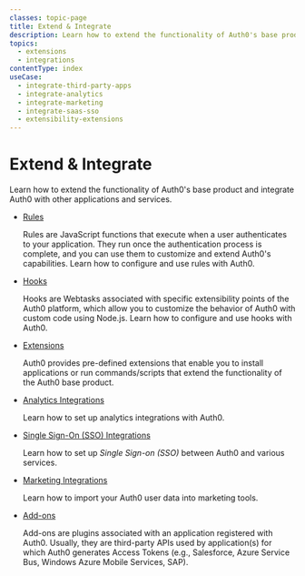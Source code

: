 ```yaml
---
classes: topic-page
title: Extend & Integrate
description: Learn how to extend the functionality of Auth0's base product and integrate Auth0 with other applications and services.
topics:
  - extensions
  - integrations
contentType: index
useCase:
  - integrate-third-party-apps
  - integrate-analytics
  - integrate-marketing
  - integrate-saas-sso
  - extensibility-extensions
---
```

<!-- markdownlint-disable MD041 MD002 MD026 -->
<div class="topic-page-header">
  <div data-name="example" class="topic-page-badge"></div>
  <h1>Extend & Integrate</h1>
  <p>
    Learn how to extend the functionality of Auth0's base product and integrate Auth0 with other applications and services.

<ul class="topic-links">
<li>
    <i class="icon icon-budicon-292"></i><a href="/rules">Rules</a>
    <p>
        Rules are JavaScript functions that execute when a user authenticates to your application. They run once the authentication process is complete, and you can use them to customize and extend Auth0's capabilities. Learn how to configure and use rules with Auth0.
    </p>
  </li>
  <li>
    <i class="icon icon-budicon-292"></i><a href="/hooks">Hooks</a>
    <p>
        Hooks are Webtasks associated with specific extensibility points of the Auth0 platform, which allow you to customize the behavior of Auth0 with custom code using Node.js. Learn how to configure and use hooks with Auth0.
    </p>
  </li>
  <li>
    <i class="icon icon-budicon-292"></i><a href="/extensions">Extensions</a>
    <p>
        Auth0 provides pre-defined extensions that enable you to install applications or run commands/scripts that extend the functionality of the Auth0 base product.
    </p>
  </li>
  <li>
    <i class="icon icon-budicon-292"></i><a href="/integrations/analytics">Analytics Integrations</a>
    <p>
        Learn how to set up analytics integrations with Auth0.
    </p>
  </li>
  <li>
    <i class="icon icon-budicon-334"></i><a href="/integrations/sso">Single Sign-On (SSO) Integrations</a>
    <p>
        Learn how to set up <dfn data-key="single-sign-on">Single Sign-on (SSO)</dfn> between Auth0 and various services.
    </p>
  </li>
  <li>
    <i class="icon icon-budicon-705"></i><a href="/integrations/marketing">Marketing Integrations</a>
    <p>
        Learn how to import your Auth0 user data into marketing tools.
    </p>
  </li>
  <li>
    <i class="icon icon-budicon-292"></i><a href="/addons">Add-ons</a>
    <p>
        Add-ons are plugins associated with an application registered with Auth0. Usually, they are third-party APIs used by application(s) for which Auth0 generates Access Tokens (e.g., Salesforce, Azure Service Bus, Windows Azure Mobile Services, SAP).
    </p>
  </li>
</ul>